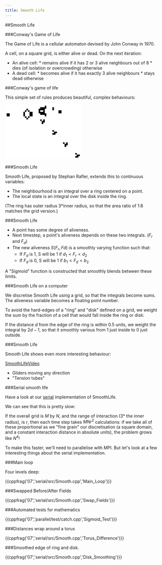 ```yaml
---
title: Smooth Life
---
```


##Smooth Life

###Conway's Game of Life

The Game of Life is a cellular automaton devised by John Conway in 1970.

A cell, on a square grid, is either alive or dead.
On the next iteration:

* An alive cell:
       * remains alive if it has 2 or 3 alive neighbours out of 8
       * dies (of isolation or overcrowding) otherwise
* A dead cell:
       * becomes alive if it has exactly 3 alive neighbours
       * stays dead otherwise

###Conway's game of life

This simple set of rules produces beautiful, complex behaviours:

![Glider Gun](session07/figures/gun.gif)

###Smooth Life

Smooth Life, proposed by Stephan Rafler, extends this to continuous variables:

* The neighbourhood is an integral over a ring centered on a point.
* The local state is an integral over the disk inside the ring.

(The ring has outer radius 3*inner radius, so that the area ratio of 1:8 matches
the grid version.)

###Smooth Life

* A point has some degree of aliveness.
* Next timestep, a point's aliveness depends on these two integrals. ($F_{r}$ and $F_{d}$)
* The new aliveness $S(F_{r},F{d})$ is a smoothly varying function such that:
    * If $F_{d}$ is 1, S will be 1 if $d_1< F_{r} < d_2$
    * If $F_{d}$ is 0, S will be 1 if $b_1< F_d < b_2$

A "Sigmoid" function is constructed that smoothly blends between these limits.

###Smooth Life on a computer

We discretise Smooth Life using a grid, so that the integrals become sums.
The aliveness variable becomes a floating point number.

To avoid the hard-edges of a "ring" and "disk" defined on a grid, we weight the sum
by the fraction of a cell that would fall inside the ring or disk:

If the distance $d$ from the edge of the ring is within 0.5 units,
we weight the integral by $2d-1$, so that it smoothly various from 1 just inside to 0 just outside.

###Smooth Life

Smooth Life shows even more interesting behaviour:

[SmoothLifeVideo](https://www.youtube.com/watch?v=KJe9H6qS82I)

* Gliders moving any direction
* "Tension tubes"

###Serial smooth life

Have a look at our [serial](https://github.com/UCL/SmoothLifeExample) implementation of SmoothLife.

We can see that this is pretty slow:

If the overall grid is $M$ by $N$, and the range of interaction (3* the inner radius), is $r$, then each time
step takes $MNr^2$ calculations: if we take all of these proportional as we "fine grain" our 
discretisation (a square domain, and a constant interaction distance in absolute units), the problem grows
like $N^4$!

To make this faster, we'll need to parallelise with MPI. But let's look at a few interesting things
about the serial implementation.

###Main loop

Four levels deep:

{{cppfrag('07','serial/src/Smooth.cpp','Main_Loop')}}

###Swapped Before/After Fields

{{cppfrag('07','serial/src/Smooth.cpp','Swap_Fields')}}

###Automated tests for mathematics

{{cppfrag('07','parallel/test/catch.cpp','Sigmoid_Test')}}

###Distances wrap around a torus

{{cppfrag('07','serial/src/Smooth.cpp','Torus_Difference')}}

###Smoothed edge of ring and disk.

{{cppfrag('07','serial/src/Smooth.cpp','Disk_Smoothing')}}
